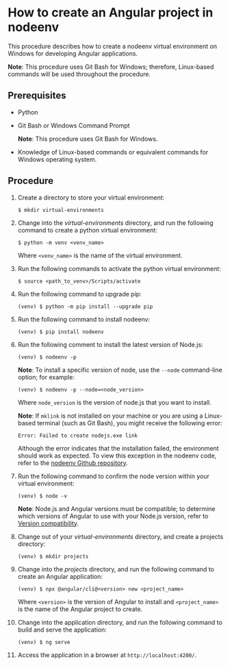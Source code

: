 # How to create an Angular project in nodeenv

This procedure describes how to create a nodeenv virtual environment on Windows for developing Angular applications.

**Note**: This procedure uses Git Bash for Windows; therefore, Linux-based commands will be used throughout the procedure.

## Prerequisites

* Python
* Git Bash or Windows Command Prompt
    
    **Note**: This procedure uses Git Bash for Windows.

* Knowledge of Linux-based commands or equivalent commands for Windows operating system.

## Procedure

1. Create a directory to store your virtual environment:

    ```
    $ mkdir virtual-environments
    ```

1. Change into the _virtual-environments_ directory, and run the following command to create a python virtual environment:

    ```
    $ python -m venv <venv_name>
    ```

    Where `<venv_name>` is the name of the virtual environment.

1. Run the following commands to activate the python virtual environment:

    ```
    $ source <path_to_venv>/Scripts/activate
    ```

1. Run the following command to upgrade pip:

    ```
    (venv) $ python -m pip install --upgrade pip
    ```

1. Run the following command to install nodeenv:

    ```
    (venv) $ pip install nodeenv
    ```

1. Run the following comment to install the latest version of Node.js:

    ```
    (venv) $ nodeenv -p
    ```

    **Note**: To install a specific version of node, use the `--node` command-line option; for example:

    ```
    (venv) $ nodeenv -p --node=<node_version>
    ```

    Where `node_version` is the version of node.js that you want to install.

    **Note**: If `mklink` is not installed on your machine or you are using a Linux-based terminal (such as Git Bash), you might receive the following error:

    `Error: Failed to create nodejs.exe link`

    Although the error indicates that the installation failed, the environment should work as expected. To view this exception in the nodeenv code, refer to the [nodeenv Github repository](https://github.com/ekalinin/nodeenv/blob/a6585e9a63e1601c4a37f3a1bb8fd0722dd6b51c/nodeenv.py#L983).

1. Run the following command to confirm the node version within your virtual environment: 
    
    ```
    (venv) $ node -v
    ```

    **Note**: Node.js and Angular versions must be compatible; to determine which versions of Angular to use with your Node.js version, refer to [Version compatibility](https://angular.io/guide/versions).

1. Change out of your _virtual-environments_ directory, and create a projects directory:

    ```
    (venv) $ mkdir projects
    ```

1. Change into the _projects_ directory, and run the following command to create an Angular application:

    ```
    (venv) $ npx @angular/cli@<version> new <project_name>
    ```

    Where `<version>` is the version of Angular to install and `<project_name>` is the name of the Angular project to create.

1. Change into the application directory, and run the following command to build and serve the application:

    ```
    (venv) $ ng serve
    ```

1. Access the application in a browser at `http://localhost:4200/`.
